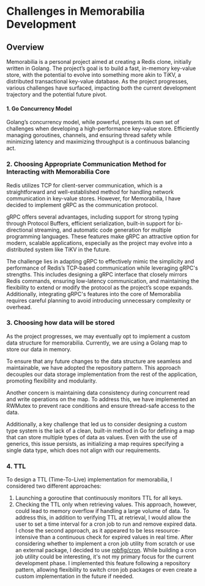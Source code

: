 # Challenges in Memorabilia Development

## Overview

Memorabilia is a personal project aimed at creating a Redis clone, initially written in Golang. The project’s goal is to build a fast, in-memory key-value store, with the potential to evolve into something more akin to TiKV, a distributed transactional key-value database. As the project progresses, various challenges have surfaced, impacting both the current development trajectory and the potential future pivot.

#### 1. Go Concurrency Model

Golang’s concurrency model, while powerful, presents its own set of challenges when developing a high-performance key-value store. Efficiently managing goroutines, channels, and ensuring thread safety while minimizing latency and maximizing throughput is a continuous balancing act.

### 2. Choosing Appropriate Communication Method for Interacting with Memorabilia Core

Redis utilizes TCP for client-server communication, which is a straightforward and well-established method for handling network communication in key-value stores. However, for Memorabilia, I have decided to implement gRPC as the communication protocol. 

gRPC offers several advantages, including support for strong typing through Protocol Buffers, efficient serialization, built-in support for bi-directional streaming, and automatic code generation for multiple programming languages. These features make gRPC an attractive option for modern, scalable applications, especially as the project may evolve into a distributed system like TiKV in the future.

The challenge lies in adapting gRPC to effectively mimic the simplicity and performance of Redis’s TCP-based communication while leveraging gRPC's strengths. This includes designing a gRPC interface that closely mirrors Redis commands, ensuring low-latency communication, and maintaining the flexibility to extend or modify the protocol as the project’s scope expands. Additionally, integrating gRPC's features into the core of Memorabilia requires careful planning to avoid introducing unnecessary complexity or overhead.

### 3. Choosing how data will be stored
As the project progresses, we may eventually opt to implement a custom data structure for memorabilia. Currently, we are using a Golang map to store our data in memory.

To ensure that any future changes to the data structure are seamless and maintainable, we have adopted the repository pattern. This approach decouples our data storage implementation from the rest of the application, promoting flexibility and modularity.

Another concern is maintaining data consistency during concurrent read and write operations on the map. To address this, we have implemented an RWMutex to prevent race conditions and ensure thread-safe access to the data.

Additionally, a key challenge that led us to consider designing a custom type system is the lack of a clean, built-in method in Go for defining a map that can store multiple types of data as values. Even with the use of generics, this issue persists, as initializing a map requires specifying a single data type, which does not align with our requirements.

### 4. TTL
To design a TTL (Time-To-Live) implementation for memorabilia, I considered two different approaches:
1. Launching a goroutine that continuously monitors TTL for all keys.
2. Checking the TTL only when retrieving values. This approach, however, could lead to memory overflow if handling a large volume of data. To address this, in addition to verifying TTL at retrieval, I would allow the user to set a time interval for a cron job to run and remove expired data.
I chose the second approach, as it appeared to be less resource-intensive than a continuous check for expired values in real time.
After considering whether to implement a cron job utility from scratch or use an external package, I decided to use [robfig/cron](https://github.com/robfig/cron). While building a cron job utility could be interesting, it's not my primary focus for the current development phase. I implemented this feature following a repository pattern, allowing flexibility to switch cron job packages or even create a custom implementation in the future if needed.
